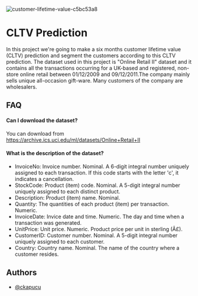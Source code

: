 ![customer-lifetime-value-c5bc53a8](https://user-images.githubusercontent.com/9140821/123953330-c4d91f80-d9af-11eb-95be-749094192135.jpg)
    
# CLTV Prediction

In this project we're going to make a six months customer lifetime value (CLTV) prediction and segment the customers according to this CLTV prediction. The dataset used in this project is "Online Retail II" dataset and it contains all the transactions occurring for a UK-based and registered, non-store online retail between 01/12/2009 and 09/12/2011.The company mainly sells unique all-occasion gift-ware. Many customers of the company are wholesalers. 


## FAQ

#### Can I download the dataset?

You can download from https://archive.ics.uci.edu/ml/datasets/Online+Retail+II

#### What is the description of the dataset?

* InvoiceNo: Invoice number. Nominal. A 6-digit integral number uniquely assigned to each transaction. If this code starts with the letter 'c', it indicates a cancellation.
* StockCode: Product (item) code. Nominal. A 5-digit integral number uniquely assigned to each distinct product.
* Description: Product (item) name. Nominal.
* Quantity: The quantities of each product (item) per transaction. Numeric.
* InvoiceDate: Invice date and time. Numeric. The day and time when a transaction was generated.
* UnitPrice: Unit price. Numeric. Product price per unit in sterling (Â£).
* CustomerID: Customer number. Nominal. A 5-digit integral number uniquely assigned to each customer.
* Country: Country name. Nominal. The name of the country where a customer resides.

  
## Authors

- [@ckapucu](https://www.github.com/ckapucu)

  
